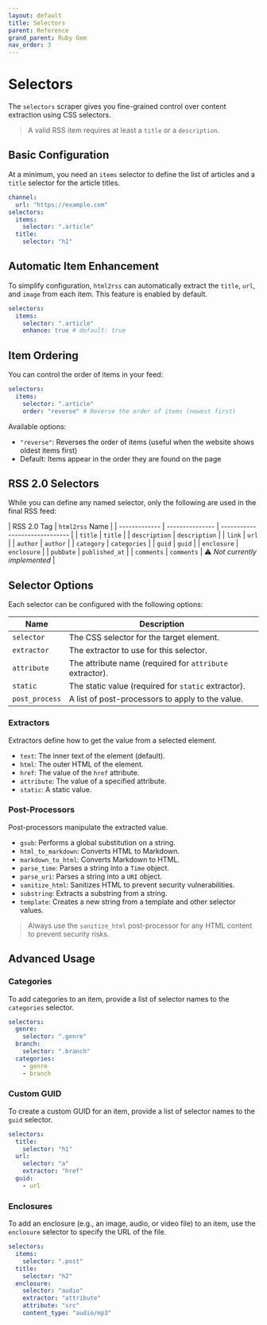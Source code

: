 ```yaml
---
layout: default
title: Selectors
parent: Reference
grand_parent: Ruby Gem
nav_order: 3
---
```


# Selectors

The `selectors` scraper gives you fine-grained control over content extraction using CSS selectors.

> A valid RSS item requires at least a `title` or a `description`.

## Basic Configuration

At a minimum, you need an `items` selector to define the list of articles and a `title` selector for the article titles.

```yml
channel:
  url: "https://example.com"
selectors:
  items:
    selector: ".article"
  title:
    selector: "h1"
```

## Automatic Item Enhancement

To simplify configuration, `html2rss` can automatically extract the `title`, `url`, and `image` from each item. This feature is enabled by default.

```yml
selectors:
  items:
    selector: ".article"
    enhance: true # default: true
```

## Item Ordering

You can control the order of items in your feed:

```yml
selectors:
  items:
    selector: ".article"
    order: "reverse" # Reverse the order of items (newest first)
```

Available options:
- `"reverse"`: Reverses the order of items (useful when the website shows oldest items first)
- Default: Items appear in the order they are found on the page

## RSS 2.0 Selectors

While you can define any named selector, only the following are used in the final RSS feed:

| RSS 2.0 Tag   | `html2rss` Name |
| ------------- | --------------- | ------------------------------ |
| `title`       | `title`         |
| `description` | `description`   |
| `link`        | `url`           |
| `author`      | `author`        |
| `category`    | `categories`    |
| `guid`        | `guid`          |
| `enclosure`   | `enclosure`     |
| `pubDate`     | `published_at`  |
| `comments`    | `comments`      | ⚠️ _Not currently implemented_ |

## Selector Options

Each selector can be configured with the following options:

| Name           | Description                                              |
| -------------- | -------------------------------------------------------- |
| `selector`     | The CSS selector for the target element.                 |
| `extractor`    | The extractor to use for this selector.                  |
| `attribute`    | The attribute name (required for `attribute` extractor). |
| `static`       | The static value (required for `static` extractor).      |
| `post_process` | A list of post-processors to apply to the value.         |

### Extractors

Extractors define how to get the value from a selected element.

- `text`: The inner text of the element (default).
- `html`: The outer HTML of the element.
- `href`: The value of the `href` attribute.
- `attribute`: The value of a specified attribute.
- `static`: A static value.

### Post-Processors

Post-processors manipulate the extracted value.

- `gsub`: Performs a global substitution on a string.
- `html_to_markdown`: Converts HTML to Markdown.
- `markdown_to_html`: Converts Markdown to HTML.
- `parse_time`: Parses a string into a `Time` object.
- `parse_uri`: Parses a string into a `URI` object.
- `sanitize_html`: Sanitizes HTML to prevent security vulnerabilities.
- `substring`: Extracts a substring from a string.
- `template`: Creates a new string from a template and other selector values.

> Always use the `sanitize_html` post-processor for any HTML content to prevent security risks.

## Advanced Usage

### Categories

To add categories to an item, provide a list of selector names to the `categories` selector.

```yml
selectors:
  genre:
    selector: ".genre"
  branch:
    selector: ".branch"
  categories:
    - genre
    - branch
```

### Custom GUID

To create a custom GUID for an item, provide a list of selector names to the `guid` selector.

```yml
selectors:
  title:
    selector: "h1"
  url:
    selector: "a"
    extractor: "href"
  guid:
    - url
```

### Enclosures

To add an enclosure (e.g., an image, audio, or video file) to an item, use the `enclosure` selector to specify the URL of the file.

```yml
selectors:
  items:
    selector: ".post"
  title:
    selector: "h2"
  enclosure:
    selector: "audio"
    extractor: "attribute"
    attribute: "src"
    content_type: "audio/mp3"
```
